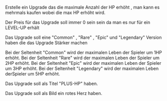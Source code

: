 Erstelle ein Upgrade das die maximale Anzahl der HP erhöht , man kann es mehrmals kaufen wobei die max HP erhöht wird.

Der Preis für das Upgrade soll immer 0 sein sein da man es nur für ein LEVEL-UP erhält 

Das Upgrade soll eine "Common" , "Rare" , "Epic" und "Legendary" Version haben die das Upgrade Stärker machen

Bei der Seltenheit "Common" wird der maximalen Leben der Spieler um 1HP erhöht.
Bei der Seltenheit "Rare" wird der maximalen Leben der Spieler um 2HP erhöht.
Bei der Seltenheit "Epic" wird der maximalen Leben der Spieler um 3HP erhöht.
Bei der Seltenheit "Legendary" wird der maximalen Leben derSpieler um 5HP erhöht.    

Das Upgrade soll als Titel "PLUS-HP" haben.

Das Upgrade soll als Bild ein rotes Herz haben.